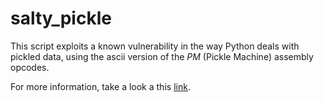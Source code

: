 # salty_pickle

This script exploits a known vulnerability in the way Python deals with pickled data, using the ascii version of the *PM* (Pickle Machine) assembly opcodes.

For more information, take a look a this [link](https://intoli.com/blog/dangerous-pickles/).
